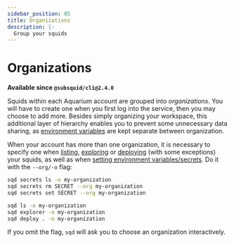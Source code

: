 ```yaml
---
sidebar_position: 85
title: Organizations
description: |- 
  Group your squids
---
```


# Organizations

**Available since `@subsquid/cli@2.4.0`**

Squids within each Aquarium account are grouped into *organizations*. You will have to create one when you first log into the service, then you may choose to add more. Besides simply organizing your workspace, this additional layer of hierarchy enables you to prevent some unnecessary data sharing, as [environment variables](../env-variables) are kept separate between organization.

When your account has more than one organization, it is necessary to specify one when [listing](/squid-cli/ls), [exploring](/squid-cli/explorer) or [deploying](/squid-cli/deploy) (with some exceptions) your squids, as well as when [setting environment variables/secrets](/squid-cli/secrets). Do it with the `--org/-o` flag:

```bash
sqd secrets ls -o my-organization
sqd secrets rm SECRET --org my-organization
sqd secrets set SECRET --org my-organization

sqd ls -o my-organization
sqd explorer -o my-organization
sqd deploy . -o my-organization
```

If you omit the flag, `sqd` will ask you to choose an organization interactively.
